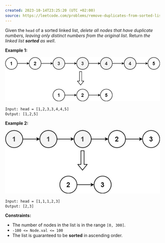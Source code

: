 ```yaml
---
created: 2023-10-14T23:25:20 (UTC +02:00)
source: https://leetcode.com/problems/remove-duplicates-from-sorted-list-ii/?envType=study-plan-v2&envId=top-interview-150
---
```

Given the `head` of a sorted linked list, _delete all nodes that have duplicate numbers, leaving only distinct numbers from the original list_. Return _the linked list **sorted** as well_.

**Example 1:**

![img.png](img.png)

```
Input: head = [1,2,3,3,4,4,5]
Output: [1,2,5]

```

**Example 2:**

![img_1.png](img_1.png)

```
Input: head = [1,1,1,2,3]
Output: [2,3]

```

**Constraints:**

-   The number of nodes in the list is in the range `[0, 300]`.
-   `-100 <= Node.val <= 100`
-   The list is guaranteed to be **sorted** in ascending order.
